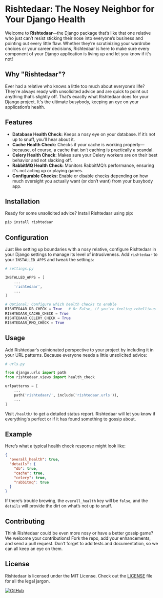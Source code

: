 # Rishtedaar: The Nosey Neighbor for Your Django Health

Welcome to **Rishtedaar**—the Django package that’s like that one relative who just can’t resist sticking their nose into everyone’s business and pointing out every little flaw. Whether they’re scrutinizing your wardrobe choices or your career decisions, Rishtedaar is here to make sure every component of your Django application is living up and let you know if it's not!

## Why "Rishtedaar"?

Ever had a relative who knows a little too much about everyone’s life? They’re always ready with unsolicited advice and are quick to point out anything that’s slightly off. That’s exactly what Rishtedaar does for your Django project. It's the ultimate busybody, keeping an eye on your application’s health.

## Features

- **Database Health Check:** Keeps a nosy eye on your database. If it’s not up to snuff, you’ll hear about it.
- **Cache Health Check:** Checks if your cache is working properly—because, of course, a cache that isn’t caching is practically a scandal.
- **Celery Health Check:** Makes sure your Celery workers are on their best behavior and not slacking off.
- **RabbitMQ Health Check:** Monitors RabbitMQ’s performance, ensuring it's not acting up or playing games.
- **Configurable Checks:** Enable or disable checks depending on how much oversight you actually want (or don’t want) from your busybody app.

## Installation

Ready for some unsolicited advice? Install Rishtedaar using pip:

```bash
pip install rishtedaar
```

## Configuration

Just like setting up boundaries with a nosy relative, configure Rishtedaar in your Django settings to manage its level of intrusiveness. Add `rishtedaar` to your `INSTALLED_APPS` and tweak the settings:

```python
# settings.py

INSTALLED_APPS = [
    ...
    'rishtedaar',
    ...
]

# Optional: Configure which health checks to enable
RISHTEDAAR_DB_CHECK = True   # Or False, if you’re feeling rebellious
RISHTEDAAR_CACHE_CHECK = True
RISHTEDAAR_CELERY_CHECK = True
RISHTEDAAR_RMQ_CHECK = True
```

## Usage

Add Rishtedaar’s opinionated perspective to your project by including it in your URL patterns. Because everyone needs a little unsolicited advice:

```python
# urls.py

from django.urls import path
from rishtedaar.views import health_check

urlpatterns = [
    ...
    path('rishtedaar/', include('rishtedaar.urls')),
    ...
]
```

Visit `/health/` to get a detailed status report. Rishtedaar will let you know if everything's perfect or if it has found something to gossip about.

## Example

Here’s what a typical health check response might look like:

```json
{
  "overall_health": true,
  "details": {
    "db": true,
    "cache": true,
    "celery": true,
    "rabbitmq": true
  }
}
```

If there’s trouble brewing, the `overall_health` key will be `false`, and the `details` will provide the dirt on what’s not up to snuff.

## Contributing

Think Rishtedaar could be even more nosy or have a better gossip game? We welcome your contributions! Fork the repo, add your enhancements, and send a pull request. Don’t forget to add tests and documentation, so we can all keep an eye on them.

## License

Rishtedaar is licensed under the MIT License. Check out the [LICENSE](LICENSE) file for all the legal jargon.

[![GitHub](https://img.shields.io/badge/GitHub-000000?style=for-the-badge&logo=github&logoColor=white)](https://github.com/ramsuthar305)
